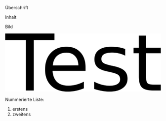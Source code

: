 Überschrift

Inhalt

Bild

![1000000100000B5F00000449B7E060775BACC2F0.png](1000000100000B5F00000449B7E060775BACC2F0.png)

Nummerierte Liste:

1.  erstens
2.  zweitens
